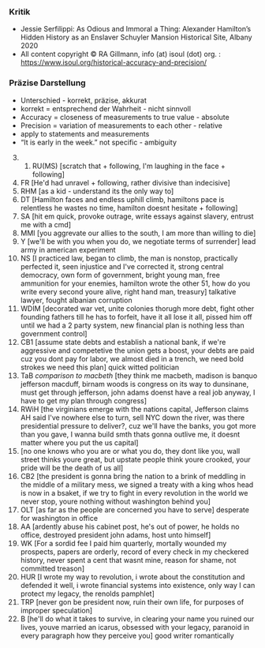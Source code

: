### Kritik

* Jessie Serfilippi: As Odious and Immoral a Thing: Alexander Hamilton’s Hidden History as an Enslaver Schuyler Mansion Historical Site, Albany 2020
* All content copyright © RA Gillmann, info (at) isoul (dot) org. : https://www.isoul.org/historical-accuracy-and-precision/

### Präzise Darstellung

* Unterschied - korrekt, präzise, akkurat
* korrekt = entsprechend der Wahrheit - nicht sinnvoll
* Accuracy = closeness of measurements to true value - absolute
* Precision = variation of measurements to each other - relative
* apply to statements and measurements
* “It is early in the week.” not specific - ambiguity


3. 1. RU(MS) [scratch that + following, I'm laughing in the face + following]
6. FR [He'd had unravel + following, rather divisive than indecisive]
8. RHM [as a kid - understand its the only way to]
13. DT [Hamilton faces and endless uphill climb, hamiltons pace is relentless he wastes no time, hamilton doesnt hesitate + following]
14. SA [hit em quick, provoke outrage, write essays against slavery, entrust me with a cmd]
16. MMI [you aggrevate our allies to the south, I am more than willing to die]
20. Y [we'll be with you when you do, we negotiate terms of surrender] lead army in american experiment
23. NS [I practiced law, began to climb, the man is nonstop, practically perfected it, seen injustice and I've corrected it, strong central democracy, own form of government, bright young man, free ammunition for your enemies, hamilton wrote the other 51, how do you write every second youre alive, right hand man, treasury] talkative lawyer, fought albanian corruption
24. WDIM [decorated war vet, unite colonies thorugh more debt, fight other founding fathers till he has to forfeit, have it all lose it all, pissed him off until we had a 2 party system, new financial plan is nothing less than government control]
25. CB1 [assume state debts and establish a national bank, if we're aggressive and competetive the union gets a boost, your debts are paid cuz you dont pay for labor, we almost died in a trench, we need bold strokes we need this plan] quick witted politician
26. TaB *comparison to macbeth* [they think me macbeth, madison is banquo jefferson macduff, birnam woods is congress on its way to dunsinane, must get through jefferson, john adams doenst have a real job anyway, I have to get my plan through congress]
28. RWiH [the virginians emerge with the nations capital, Jefferson claims AH said I've nowhere else to turn, sell NYC down the river, was there presidential pressure to deliver?, cuz we'll have the banks, you got more than you gave, I wanna build smth thats gonna outlive me, it doesnt matter where you put the us capital]
29. [no one knows who you are or what you do, they dont like you, wall street thinks youre great, but upstate people think youre crooked, your pride will be the death of us all]
30. CB2 [the president is gonna bring the nation to a brink of meddling in the middle of a military mess, we signed a treaty with a king whos head is now in a bsaket, if we try to fight in every revolution in the world we never stop, youre nothing without washington behind you]
32. OLT [as far as the people are concerned you have to serve] desperate for washington in office
34. AA [ardently abuse his cabinet post, he's out of power, he holds no office, destroyed president john adams, host unto himself]
35. WK [For a sordid fee I paid him quarterly, mortally wounded my prospects, papers are orderly, record of every check in my checkered history, never spent a cent that wasnt mine, reason for shame, not committed treason]
36. HUR [I wrote my way to revolution, i wrote about the constitution and defended it well, i wrote financial systems into existence, only way I can protect my legacy, the renolds pamphlet]
37. TRP [never gon be president now, ruin their own life, for purposes of improper speculation]
38. B [he'll do what it takes to survive, in clearing your name you ruined our lives, youve married an icarus, obsessed with your legacy, paranoid in every paragraph how they perceive you] good writer romantically